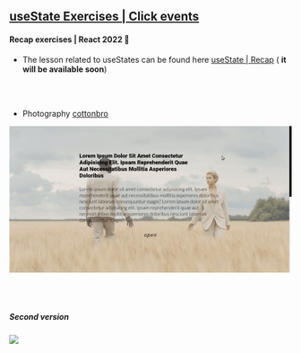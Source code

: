## [useState Exercises | Click events]()

#### Recap exercises | React 2022 🍨

- The lesson related to useStates can be found here [useState | Recap](https://github.com/nadiamariduena/react-recap-2022/tree/5-useState-counter) ( **it will be available soon**)

<br>
<br>

- Photography [cottonbro](https://www.pexels.com/fr-fr/@cottonbro/collections/)

[<img src="./src/img/slider2-test2.gif"/>](https://modal-beginner2.netlify.app/)

<br>
<br>

##### Second version

[<img src="./src/img/preview"/>](https://github.com/nadiamariduena/modal-basictwo-intermediary)
